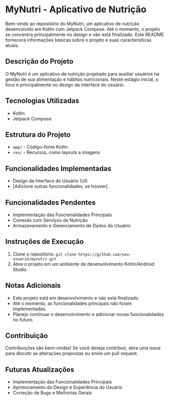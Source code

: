 # MyNutri - Aplicativo de Nutrição

Bem-vindo ao repositório do MyNutri, um aplicativo de nutrição desenvolvido em Kotlin com Jetpack Compose. Até o momento, o projeto se concentra principalmente no design e não está finalizado. Este README fornecerá informações básicas sobre o projeto e suas características atuais.

## Descrição do Projeto

O MyNutri é um aplicativo de nutrição projetado para auxiliar usuários na gestão de sua alimentação e hábitos nutricionais. Neste estágio inicial, o foco é principalmente no design da interface do usuário.

## Tecnologias Utilizadas

- Kotlin
- Jetpack Compose

## Estrutura do Projeto

- `app/` - Código-fonte Kotlin
- `res/` - Recursos, como layouts e imagens

## Funcionalidades Implementadas

- Design da Interface do Usuário (UI)
- [Adicione outras funcionalidades, se houver]

## Funcionalidades Pendentes

- Implementação das Funcionalidades Principais
- Conexão com Serviços de Nutrição
- Armazenamento e Gerenciamento de Dados do Usuário

## Instruções de Execução

1. Clone o repositório: `git clone https://github.com/seu-usuario/mynutri.git`
2. Abra o projeto em um ambiente de desenvolvimento Kotlin/Android Studio.

## Notas Adicionais

- Este projeto está em desenvolvimento e não está finalizado.
- Até o momento, as funcionalidades principais não foram implementadas.
- Planejo continuar o desenvolvimento e adicionar novas funcionalidades no futuro.

## Contribuição

Contribuições são bem-vindas! Se você deseja contribuir, abra uma issue para discutir as alterações propostas ou envie um pull request.

## Futuras Atualizações

- Implementação das Funcionalidades Principais
- Aprimoramento do Design e Experiência do Usuário
- Correção de Bugs e Melhorias Gerais
